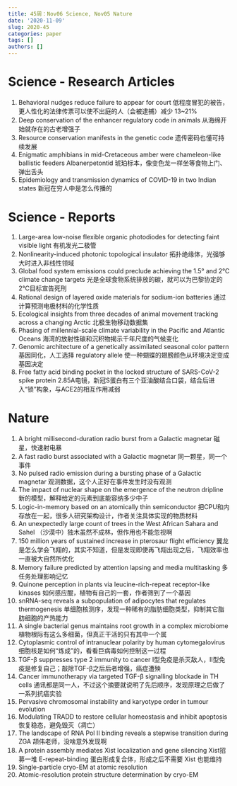 ```yaml
---
title: 45周：Nov06 Science, Nov05 Nature
date: '2020-11-09'
slug: 2020-45
categories: paper
tags: []
authors: []
---
```

   


# Science - Research Articles

1. Behavioral nudges reduce failure to appear for court
   低程度冒犯的被告，更人性化的法律传票可以使不出庭的人（会被逮捕）减少 13~21%
2. Deep conservation of the enhancer regulatory code in animals
   从海绵开始就存在的古老增强子
3. Resource conservation manifests in the genetic code
   遗传密码也懂可持续发展
4. Enigmatic amphibians in mid-Cretaceous amber were chameleon-like ballistic feeders
   Albanerpetontid 琥珀标本，像变色龙一样坐等食物上门、弹出舌头
5. Epidemiology and transmission dynamics of COVID-19 in two Indian states
   新冠在穷人中是怎么传播的



# Science - Reports

1. Large-area low-noise flexible organic photodiodes for detecting faint visible light
   有机发光二极管
2. Nonlinearity-induced photonic topological insulator
   拓扑绝缘体，光强够大时进入非线性领域
3. Global food system emissions could preclude achieving the 1.5° and 2°C climate change targets
   光是全球食物系统排放的碳，就可以为巴黎协定的 2℃目标宣告死刑
4. Rational design of layered oxide materials for sodium-ion batteries
   通过计算预测电极材料的化学性质
5. Ecological insights from three decades of animal movement tracking across a changing Arctic
   北极生物移动数据集
6. Phasing of millennial-scale climate variability in the Pacific and Atlantic Oceans
   海湾的放射性碳和沉积物揭示千年尺度的气候变化
7. Genomic architecture of a genetically assimilated seasonal color pattern
   基因同化，人工选择 regulatory allele 使一种蝴蝶的翅膀颜色从环境决定变成基因决定
8. Free fatty acid binding pocket in the locked structure of SARS-CoV-2 spike protein
   2.85A电镜，新冠S蛋白有三个亚油酸结合口袋，结合后进入“锁”构象，与ACE2的相互作用减弱



# Nature

01. A bright millisecond-duration radio burst from a Galactic magnetar
    磁星，快速射电暴
02. A fast radio burst associated with a Galactic magnetar
    同一颗星，同一个事件
03. No pulsed radio emission during a bursting phase of a Galactic magnetar
    观测数据，这个人正好在事件发生时没有观测
04. The impact of nuclear shape on the emergence of the neutron dripline
    新的模型，解释给定的元素到底能容纳多少中子
05. Logic-in-memory based on an atomically thin semiconductor
    把CPU和内存放在一起，很多人研究架构设计，作者关注具体实现的物质材料
06. An unexpectedly large count of trees in the West African Sahara and Sahel
    （沙漠中）独木虽然不成林，但作用也不能忽视啊
07. 150 million years of sustained increase in pterosaur flight efficiency
    翼龙是怎么学会飞翔的，其实不知道，但是发现即使再飞翔出现之后，飞翔效率也一直被大自然所优化
08. Memory failure predicted by attention lapsing and media multitasking
    多任务处理影响记忆
09. Quinone perception in plants via leucine-rich-repeat receptor-like kinases
    如何感应醌，植物有自己的一套，作者筛到了一个基因
10. snRNA-seq reveals a subpopulation of adipocytes that regulates thermogenesis
    单细胞核测序，发现一种稀有的脂肪细胞类型，抑制其它脂肪细胞的产热能力
11. A single bacterial genus maintains root growth in a complex microbiome
    植物根际有这么多细菌，但真正干活的只有其中一个属
12. Cytoplasmic control of intranuclear polarity by human cytomegalovirus
    细胞核是如何“炼成”的，看看巨病毒如何控制这一过程
13. TGF-β suppresses type 2 immunity to cancer
    I型免疫是杀灭敌人，Ⅱ型免疫是修复自己；敲除TGF-β之后后者增强，癌症遭殃
14. Cancer immunotherapy via targeted TGF-β signalling blockade in TH cells
    通讯都是同一人，不过这个摘要就说明了先后顺序，发现原理之后做了一系列抗癌实验
15. Pervasive chromosomal instability and karyotype order in tumour evolution
16. Modulating TRADD to restore cellular homeostasis and inhibit apoptosis
    恢复稳态，避免毁灭（凋亡）
17. The landscape of RNA Pol II binding reveals a stepwise transition during ZGA
    颉伟老师，没啥意外发现啊
18. A protein assembly mediates Xist localization and gene silencing
    Xist招募一堆 E-repeat-binding 蛋白形成复合体，形成之后不需要 Xist 也能维持
19. Single-particle cryo-EM at atomic resolution
20. Atomic-resolution protein structure determination by cryo-EM
